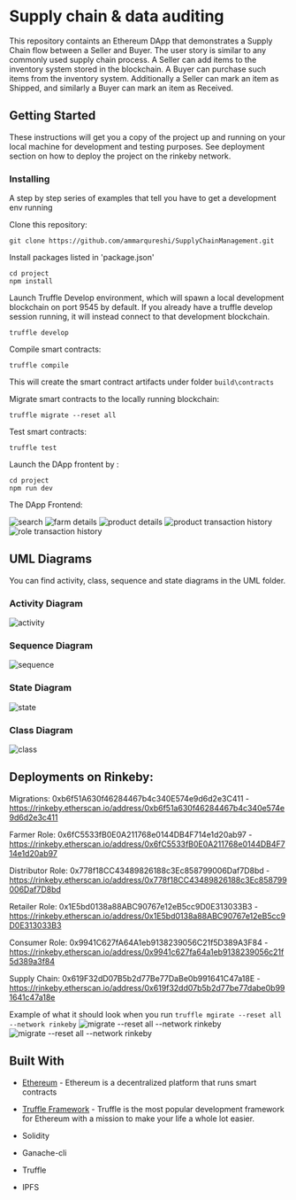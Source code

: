 # Supply chain & data auditing


This repository containts an Ethereum DApp that demonstrates a Supply Chain flow between a Seller and Buyer. The user story is similar to any commonly used supply chain process. A Seller can add items to the inventory system stored in the blockchain. A Buyer can purchase such items from the inventory system. Additionally a Seller can mark an item as Shipped, and similarly a Buyer can mark an item as Received.

## Getting Started

These instructions will get you a copy of the project up and running on your local machine for development and testing purposes. See deployment section  on how to deploy the project on the rinkeby network.


### Installing

A step by step series of examples that tell you have to get a development env running

Clone this repository:

```
git clone https://github.com/ammarqureshi/SupplyChainManagement.git
```

Install packages listed in 'package.json'
```
cd project
npm install
```

Launch Truffle Develop environment, which will spawn a local development blockchain on port 9545 by default. If you already have a truffle develop session running, it will instead connect to that development blockchain.

```
truffle develop
```

Compile smart contracts:

```
truffle compile
```

This will create the smart contract artifacts under folder ```build\contracts```

Migrate smart contracts to the locally running blockchain:

```
truffle migrate --reset all
```

Test smart contracts:

```
truffle test
```

Launch the DApp frontent by :

```
cd project
npm run dev
```

The DApp Frontend: 

![search](images/search-page.png)
![farm details](images/farm-page.png)
![product details](images/prod-page.png)
![product transaction history](images/prod-tx.png)
![role transaction history](images/role-tx.png)


## UML Diagrams
You can find activity, class, sequence and state diagrams in the UML folder. 
### Activity Diagram
![activity](UML/activity-dig.png)

### Sequence Diagram
![sequence](UML/sequence-dig.png)

### State Diagram
![state](UML/state-dig.png)

### Class Diagram
![class](UML/class-dig.png)

## Deployments on Rinkeby: 

Migrations: 0xb6f51A630f46284467b4c340E574e9d6d2e3C411 - https://rinkeby.etherscan.io/address/0xb6f51a630f46284467b4c340e574e9d6d2e3c411

Farmer Role: 0x6fC5533fB0E0A211768e0144DB4F714e1d20ab97 - https://rinkeby.etherscan.io/address/0x6fC5533fB0E0A211768e0144DB4F714e1d20ab97

Distributor Role: 0x778f18CC43489826188c3Ec858799006Daf7D8bd - https://rinkeby.etherscan.io/address/0x778f18CC43489826188c3Ec858799006Daf7D8bd

Retailer Role: 0x1E5bd0138a88ABC90767e12eB5cc9D0E313033B3 - https://rinkeby.etherscan.io/address/0x1E5bd0138a88ABC90767e12eB5cc9D0E313033B3

Consumer Role: 0x9941C627fA64A1eb9138239056C21f5D389A3F84 - https://rinkeby.etherscan.io/address/0x9941c627fa64a1eb9138239056c21f5d389a3f84

Supply Chain: 0x619F32dD07B5b2d77Be77DaBe0b991641C47a18E - https://rinkeby.etherscan.io/address/0x619f32dd07b5b2d77be77dabe0b991641c47a18e


Example of what it should look when you run ```truffle mgirate --reset all --network rinkeby```
![migrate --reset all --network rinkeby](images/deploy-contract-1.png)
![migrate --reset all --network rinkeby](images/deploy-contract-2.png)


## Built With

* [Ethereum](https://www.ethereum.org/) - Ethereum is a decentralized platform that runs smart contracts
* [Truffle Framework](http://truffleframework.com/) - Truffle is the most popular development framework for Ethereum with a mission to make your life a whole lot easier.


* Solidity
* Ganache-cli
* Truffle
* IPFS
